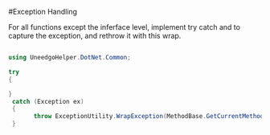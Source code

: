 
#Exception Handling

For all functions except the inferface level, implement try catch and to capture the exception, and rethrow it with this wrap.

```csharp

using UneedgoHelper.DotNet.Common;

try
{

}
 catch (Exception ex)
 {
       throw ExceptionUtility.WrapException(MethodBase.GetCurrentMethod(), ex, "OTHER MESSAGES HERE");
 }

``` 
